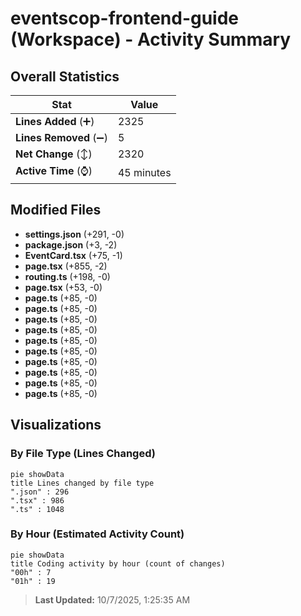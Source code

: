 # eventscop-frontend-guide (Workspace) - Activity Summary 

## Overall Statistics

| Stat                   | Value                                                             |
| ---------------------- | ----------------------------------------------------------------- |
| **Lines Added** (➕)   | 2325                                          |
| **Lines Removed** (➖) | 5                                        |
| **Net Change** (↕)    | 2320                |
| **Active Time** (⌚)   | 45 minutes |


## Modified Files
- **settings.json** (+291, -0)
- **package.json** (+3, -2)
- **EventCard.tsx** (+75, -1)
- **page.tsx** (+855, -2)
- **routing.ts** (+198, -0)
- **page.tsx** (+53, -0)
- **page.ts** (+85, -0)
- **page.ts** (+85, -0)
- **page.ts** (+85, -0)
- **page.ts** (+85, -0)
- **page.ts** (+85, -0)
- **page.ts** (+85, -0)
- **page.ts** (+85, -0)
- **page.ts** (+85, -0)
- **page.ts** (+85, -0)
- **page.ts** (+85, -0)

## Visualizations

### By File Type (Lines Changed)

```mermaid
pie showData
title Lines changed by file type
".json" : 296
".tsx" : 986
".ts" : 1048
```

### By Hour (Estimated Activity Count)

```mermaid
pie showData
title Coding activity by hour (count of changes)
"00h" : 7
"01h" : 19
```


> **Last Updated:** 10/7/2025, 1:25:35 AM